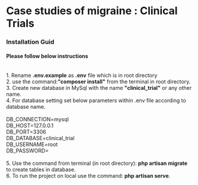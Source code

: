 # Case studies of migraine : Clinical Trials
<h3>Installation Guid</h3>
<h4>Please follow below instructions</h4><br>
1. Rename <b>.env.example</b> as <b>.env</b> file which is in root directory<br>
2. use the command:<b>"composer install"</b> from the terminal in root directory.<br>
3. Create new database in MySql with the name <b>"clinical_trial"</b> or any other name.<br>
4. For database setting set below parameters within .env file according to database name.<br><br>
    DB_CONNECTION=mysql<br>
    DB_HOST=127.0.0.1<br>
    DB_PORT=3306<br>
    DB_DATABASE=clinical_trial<br>
    DB_USERNAME=root<br>
    DB_PASSWORD=<br><br>
5. Use the command from terminal (in root directory): <b>php artisan migrate</b> to create tables in database.<br>
6. To run the project on local use the command: <b>php artisan serve</b>.<br>

